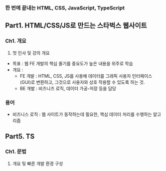 ### 한 번에 끝내는 HTML, CSS, JavaScript, TypeScript

## Part1. HTML/CSS/JS로 만드는 스타벅스 웹사이트

### Ch1. 개요
01. 첫 인사 및 강의 개요
- 목표 : 웹 FE 개발의 핵심 줄기를 중요도가 높은 내용을 위주로 학습
- 개요 : 
    - FE 개발 : HTML, CSS, JS를 사용해 데이터를 그래픽 사용자 인터페이스(GUI)로 변환하고, 그것으로 사용자와 상호 작용할 수 있도록 하는 것. 
    - BE 개발 : 비즈니즈 로직, 데이터 가공-저장 등을 담당


### 용어
- 비즈니스 로직 : 웹 사이트가 동작하는데 필요한, 핵심 데이터 처리를 수행하는 알고리즘

## Part5. TS

### Ch1. 문법
01. 개요 및 빠른 개발 환경 구성

